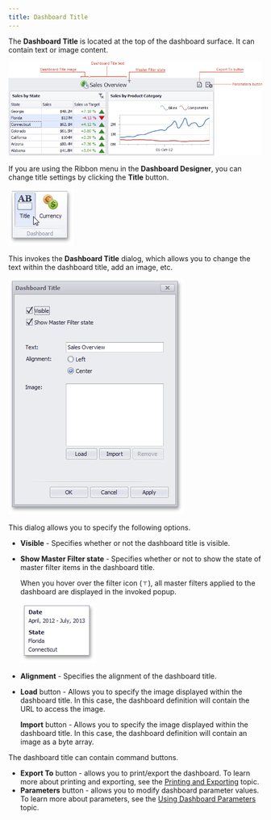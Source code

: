 ```yaml
---
title: Dashboard Title
---
```

The **Dashboard Title** is located at the top of the dashboard surface. It can contain text or image content.
 

![DashboardTitleArea](../../../images/Img19734.png)

If you are using the Ribbon menu in the **Dashboard Designer**, you can change title settings by clicking the **Title** button.

![TitleButton_Ribbon](../../../images/Img19847.png)

This invokes the **Dashboard Title** dialog, which allows you to change the text within the dashboard title, add an image, etc.

![DashboardTitle_Dialog](../../../images/Img19848.png)

This dialog allows you to specify the following options.
* **Visible** - Specifies whether or not the dashboard title is visible.
* **Show Master Filter state** - Specifies whether or not to show the state of master filter items in the dashboard title.
	
	When you hover over the filter icon (![DashboardTitle_MasterFilterIcon](../../../images/Img23138.png)), all master filters applied to the dashboard are displayed in the invoked popup.
	
	![DashboardTitle_MasterFilterPopup](../../../images/Img23137.png)
* **Alignment** - Specifies the alignment of the dashboard title.
* **Load** button - Allows you to specify the image displayed within the dashboard title. In this case, the dashboard definition will contain the URL to access the image.
	
	**Import** button - Allows you to specify the image displayed within the dashboard title. In this case, the dashboard definition will contain an image as a byte array.

The dashboard title can contain command buttons.
* **Export To** button - allows you to print/export the dashboard. To learn more about printing and exporting, see the [Printing and Exporting](../../../../dashboard-for-desktop/articles/dashboard-designer/printing-and-exporting.md) topic.
* **Parameters** button - allows you to modify dashboard parameter values. To learn more about parameters, see the [Using Dashboard Parameters](../../../../dashboard-for-desktop/articles/dashboard-designer/data-analysis/using-dashboard-parameters.md) topic.